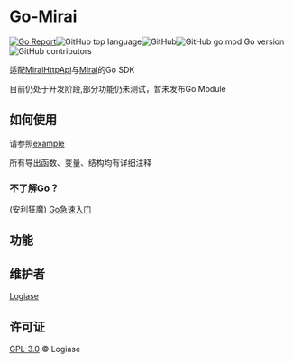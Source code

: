 # Go-Mirai

[![Go Report](https://goreportcard.com/badge/github.com/Logiase/gomirai?style=flat-square)](https://goreportcard.com/report/github.com/Logiase/gomirai)![GitHub top language](https://img.shields.io/github/languages/top/Logiase/gomirai)![GitHub](https://img.shields.io/github/license/Logiase/gomirai)![GitHub go.mod Go version](https://img.shields.io/github/go-mod/go-version/Logiase/gomirai)![GitHub contributors](https://img.shields.io/github/contributors/Logiase/gomirai)

适配[MiraiHttpApi](https://github.com/mamoe/mirai-api-http)与[Mirai](https://github.com/mamoe/mirai)的Go SDK

目前仍处于开发阶段,部分功能仍未测试，暂未发布Go Module

## 如何使用

请参照[example](/example_test.go)

所有导出函数、变量、结构均有详细注释

### 不了解Go？

(安利狂魔) [Go急速入门](https://learn.go.dev/)

## 功能

## 维护者

[Logiase](https://github.com/Logiase)

## 许可证

[GPL-3.0](LICENSE) © Logiase